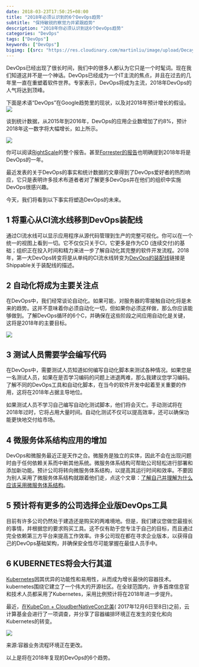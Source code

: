 ```yaml
---
date: 2018-03-23T17:50:25+08:00
title: "2018年必须认识到的6个DevOps趋势"
subtitle: "保持敏锐的察觉力并紧跟趋势"
description: "2018年你必须认识到这6个DevOps趋势"
categories: "DevOps"
tags: ["DevOps"]
keywords: ["DevOps"]
bigimg: [{src: "https://res.cloudinary.com/martinliu/image/upload/Decaying_Startrails_nimiaRM_165652_1080_HD_ZH-CN1933491271.jpg", desc: "DevOps"}]
---
```

DevOps已经出现了很长时间，我们中的很多人都认为它只是一个时髦词。现在我们知道这并不是一个神话。DevOps已经成为一个IT主流的焦点，并且在过去的几年里一直在重塑着软件世界。专家表示，DevOps将成为主流，2018年DevOps的人气将达到顶峰。

下面是术语“DevOps”在Google趋势里的现状，以及对2018年预计增长的假设。
![](https://res.cloudinary.com/martinliu/image/upload/15217987958903.png)

谈到统计数据，从2015年到2016年，DevOps的应用企业数增加了约8%，预计2018年这一数字将大幅增长，如上所示。

![](https://res.cloudinary.com/martinliu/image/upload/15217988516530.png)

你可以阅读[RightScale](https://www.rightscale.com/blog/cloud-industry-insights/new-devops-trends-2016-state-cloud-survey)的整个报告。甚至[Forrester的报告](https://go-forrester.clclp.me/blogs/2018-the-year-of-enterprise-devops)也明确提到2018年将是DevOps的一年。

最近发表的关于DevOps的事实和统计数据的文章得到了DevOps爱好者的热烈响应，它只是表明许多技术布道者者对了解更多DevOps并在他们的组织中实施DevOps很感兴趣。

今天，我们将看到以下事实将塑造DevOps的未来。

## 1 将重心从CI流水线移到DevOps装配线

通过CI流水线可以显示应用程序从源代码管理到生产的完整可视化。你可以在一个统一的视图上看到一切。它不仅仅只关于CI，它更多是作为CD (连续交付)的基础；组织正在投入时间和精力来进一步了解自动化其完整的软件开发流程。2018年，第一大DevOps转变将是从单纯的CI流水线转变为[DevOps的装配线](http://blog.shippable.com/the-difference-between-ci-pipelines-and-devops-assembly-lines-0)链接是Shippable关于装配线的描述。


## 2 自动化将成为主要关注点

在DevOps中，我们经常谈论自动化。如果可能，对服务器的零接触自动化将是未来的趋势。这并不意味着你必须自动化一切，但如果你必须这样做，那么你应该能够做到。了解DevOps循环的6个C，并确保在这些阶段之间应用自动化是关键，这将是2018年的主要目标。

![](https://res.cloudinary.com/martinliu/image/upload/15217988430927.png)


## 3 测试人员需要学会编写代码

在DevOps中，需要测试人员知道如何编写自动化脚本来测试各种情况。如果您是一名测试人员，如果在是否学习编码的问题上进退两难，那么我建议您学习编码。了解不同的DevOps工具和自动化脚本，在当今的软件开发中起着至关重要的作用，这将在2018年占据主导地位。

如果测试人员不学习自己编写自动化测试脚本，他们将会灭亡。手动测试将在2018年过时，它将占用大量时间。自动化测试不仅可以提高效率，还可以确保功能更快地交付给市场。

## 4 微服务体系结构应用的增加

DevOps和微服务最近正是天作之合。微服务是独立的实体，因此不会在出现问题时由于任何依赖关系而中断其他系统。微服务体系结构可帮助公司轻松进行部署和添加新功能。预计公司将转向微服务体系结构，以提高其运行时间和效率。不要因为别人采用了微服务体系结构就跟着他们走，点这个文章：[了解自己并理解为什么应该采用微服务体系结构](http://blog.shippable.com/why-you-should-adopt-microservices)。

## 5 预计将有更多的公司选择企业版DevOps工具

目前有许多公司仍然处于建造还是购买的两难境地。但是，我们建议您做您最擅长的事情，并根据您的要求购买工具。这不仅有助于您专注于自己的目标，而且通过完全依赖第三方平台来提高工作效率。许多公司现在都在寻求企业版本，以获得自己的DevOps基础架构，并确保安全性尽可能掌握在最佳人员手中。


## 6 KUBERNETES将会大行其道

[Kubernetes](https://www.upwork.com/hiring/for-clients/kubernetes-vs-openshift-vs-tectonic/)因其优异的功能性和易用性，从而成为增长最快的容器技术。kubernetes围绕它建立了一个伟大的开源社区。在全球范围内，许多首席信息官和技术人员都采用了Kubernetes，采用比例预计将在2018年进一步提升。

最近，[在KubeCon + CloudberNativeCon北美](https://events.linuxfoundation.org/events/kubecon-cloudnativecon-north-america-2018/)( 2017年12月6日至8日)之前，云计算基金会进行了一项调查，并分享了容器编排环境正在发生的变化和向Kubernetes的转变。

![](https://res.cloudinary.com/martinliu/image/upload/15218007889881.png)

来源:容器业务流程环境正在更改。


以上是将在2018年复现的DevOps的6个趋势。


